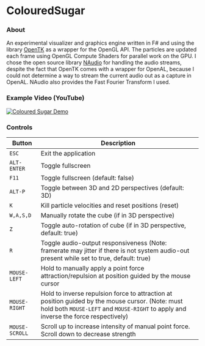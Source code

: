 ﻿# ColouredSugar

### About
An experimental visualizer and graphics engine written in F# and using the library [OpenTK](https://github.com/opentk/opentk) as a wrapper for the OpenGL API.
The particles are updated each frame using OpenGL Compute Shaders for parallel work on the GPU.
I chose the open source library [NAudio](https://github.com/naudio/NAudio) for handling the audio streams, despite the fact that OpenTK comes with a wrapper for OpenAL, 
because I could not determine a way to stream the current audio out as a capture in OpenAL.
NAudio also provides the Fast Fourier Transform I used.

### Example Video (YouTube)
[![Coloured Sugar Demo](https://img.youtube.com/vi/pyM19LuC4Ns/0.jpg)](https://www.youtube.com/watch?v=pyM19LuC4Ns "Coloured Sugar Demo")

### Controls
| Button | Description |
| ------ | ----------- |
| `ESC`  | Exit the application |
| `ALT-ENTER`  | Toggle fullscreen |
| `F11`  | Toggle fullscreen (default: false) |
| `ALT-P`  | Toggle between 3D and 2D perspectives (default: 3D) |
| `K`  | Kill particle velocities and reset positions (reset) |
| `W,A,S,D` | Manually rotate the cube (if in 3D perspective) |
| `Z` | Toggle auto-rotation of cube (if in 3D perspective, default: true) |
| `R` | Toggle audio-output responsiveness (Note: framerate may jitter if there is not system audio-out present while set to true, default: true) |
| `MOUSE-LEFT` | Hold to manually apply a point force attraction/repulsion at position guided by the mouse cursor |
| `MOUSE-RIGHT` | Hold to inverse repulsion force to attraction at position guided by the mouse cursor. (Note: must hold both `MOUSE-LEFT` and `MOUSE-RIGHT` to apply and inverse the force respectively) |
| `MOUSE-SCROLL` | Scroll up to increase intensity of manual point force. Scroll down to decrease strength |